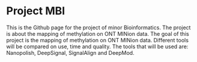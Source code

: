 # Project MBI
This is the Github page for the project of minor Bioinformatics. The project is about the mapping of methylation on ONT MINion data.
The goal of this project is the mapping of methylation on ONT MINion data. 
Different tools will be compared on use, time and quality.
The tools that will be used are:
Nanopolish, DeepSignal, SignalAlign and DeepMod. 






